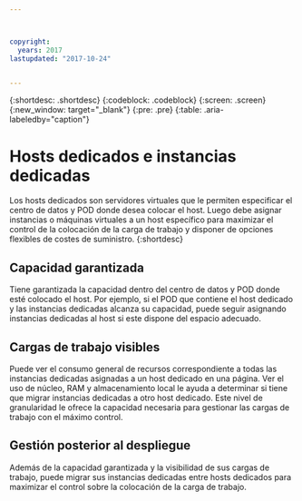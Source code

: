 ```yaml
---



copyright:
  years: 2017
lastupdated: "2017-10-24"


---
```


{:shortdesc: .shortdesc}
{:codeblock: .codeblock}
{:screen: .screen}
{:new_window: target="_blank"}
{:pre: .pre}
{:table: .aria-labeledby="caption"}


# Hosts dedicados e instancias dedicadas 

Los hosts dedicados son servidores virtuales que le permiten especificar el centro de datos y POD donde desea colocar el host. Luego debe asignar instancias o máquinas virtuales a un host específico para maximizar el control de la colocación de la carga de trabajo y disponer de opciones flexibles de costes de suministro.
{:shortdesc}

## Capacidad garantizada
Tiene garantizada la capacidad dentro del centro de datos y POD donde esté colocado el host. Por ejemplo, si el POD que contiene el host dedicado y las instancias dedicadas alcanza su capacidad, puede seguir asignando instancias dedicadas al host si este dispone del espacio adecuado.

## Cargas de trabajo visibles
Puede ver el consumo general de recursos correspondiente a todas las instancias dedicadas asignadas a un host dedicado en una página. Ver el uso de núcleo, RAM y almacenamiento local le ayuda a determinar si tiene que migrar instancias dedicadas a otro host dedicado. Este nivel de granularidad le ofrece la capacidad necesaria para gestionar las cargas de trabajo con el máximo control. 

## Gestión posterior al despliegue
Además de la capacidad garantizada y la visibilidad de sus cargas de trabajo, puede migrar sus instancias dedicadas entre hosts dedicados para maximizar el control sobre la colocación de la carga de trabajo.
